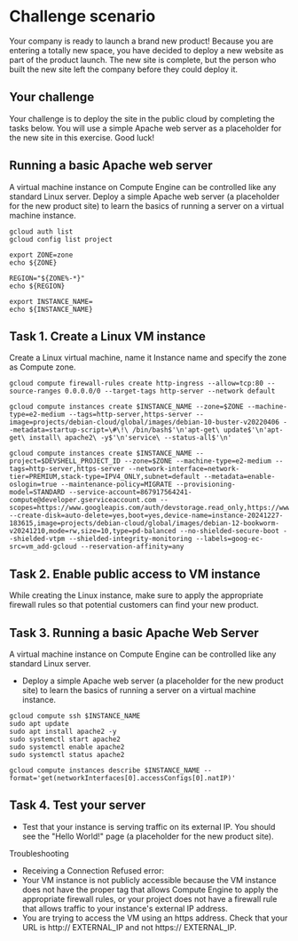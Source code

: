 # Challenge scenario
Your company is ready to launch a brand new product! Because you are entering a totally new space, you have decided to deploy a new website as part of the product launch. The new site is complete, but the person who built the new site left the company before they could deploy it.

## Your challenge
Your challenge is to deploy the site in the public cloud by completing the tasks below. You will use a simple Apache web server as a placeholder for the new site in this exercise. Good luck!

## Running a basic Apache web server
A virtual machine instance on Compute Engine can be controlled like any standard Linux server. Deploy a simple Apache web server (a placeholder for the new product site) to learn the basics of running a server on a virtual machine instance.

```
gcloud auth list
gcloud config list project

export ZONE=zone
echo ${ZONE}

REGION="${ZONE%-*}"
echo ${REGION}

export INSTANCE_NAME=
echo ${INSTANCE_NAME}

```

## Task 1. Create a Linux VM instance
Create a Linux virtual machine, name it Instance name and specify the zone as Compute zone.

```
gcloud compute firewall-rules create http-ingress --allow=tcp:80 --source-ranges 0.0.0.0/0 --target-tags http-server --network default

gcloud compute instances create $INSTANCE_NAME --zone=$ZONE --machine-type=e2-medium --tags=http-server,https-server --image=projects/debian-cloud/global/images/debian-10-buster-v20220406 --metadata=startup-script=\#\!\ /bin/bash$'\n'apt-get\ update$'\n'apt-get\ install\ apache2\ -y$'\n'service\ --status-all$'\n'

gcloud compute instances create $INSTANCE_NAME --project=$DEVSHELL_PROJECT_ID --zone=$ZONE --machine-type=e2-medium --tags=http-server,https-server --network-interface=network-tier=PREMIUM,stack-type=IPV4_ONLY,subnet=default --metadata=enable-oslogin=true --maintenance-policy=MIGRATE --provisioning-model=STANDARD --service-account=867917564241-compute@developer.gserviceaccount.com --scopes=https://www.googleapis.com/auth/devstorage.read_only,https://www.googleapis.com/auth/logging.write,https://www.googleapis.com/auth/monitoring.write,https://www.googleapis.com/auth/service.management.readonly,https://www.googleapis.com/auth/servicecontrol,https://www.googleapis.com/auth/trace.append --create-disk=auto-delete=yes,boot=yes,device-name=instance-20241227-183615,image=projects/debian-cloud/global/images/debian-12-bookworm-v20241210,mode=rw,size=10,type=pd-balanced --no-shielded-secure-boot --shielded-vtpm --shielded-integrity-monitoring --labels=goog-ec-src=vm_add-gcloud --reservation-affinity=any
```

## Task 2. Enable public access to VM instance
While creating the Linux instance, make sure to apply the appropriate firewall rules so that potential customers can find your new product.

## Task 3. Running a basic Apache Web Server
A virtual machine instance on Compute Engine can be controlled like any standard Linux server.

- Deploy a simple Apache web server (a placeholder for the new product site) to learn the basics of running a server on a virtual machine instance.

```
gcloud compute ssh $INSTANCE_NAME
sudo apt update
sudo apt install apache2 -y
sudo systemctl start apache2
sudo systemctl enable apache2
sudo systemctl status apache2

gcloud compute instances describe $INSTANCE_NAME --format='get(networkInterfaces[0].accessConfigs[0].natIP)'

```

## Task 4. Test your server
- Test that your instance is serving traffic on its external IP.
You should see the "Hello World!" page (a placeholder for the new product site).


Troubleshooting
- Receiving a Connection Refused error:
- Your VM instance is not publicly accessible because the VM instance does not have the proper tag that allows Compute Engine to apply the appropriate firewall rules, or your project does not have a firewall rule that allows traffic to your instance's external IP address.
- You are trying to access the VM using an https address. Check that your URL is http:// EXTERNAL_IP and not https:// EXTERNAL_IP.
